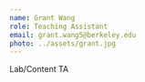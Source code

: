 ```yaml
---
name: Grant Wang
role: Teaching Assistant
email: grant.wang5@berkeley.edu
photo: ../assets/grant.jpg
---
```


Lab/Content TA
